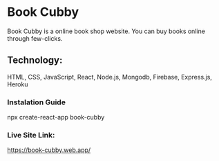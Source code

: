 # Book Cubby
Book Cubby is a online book shop website. You can buy books online through few-clicks.

## Technology:
HTML, CSS, JavaScript, React, Node.js, Mongodb, Firebase, Express.js, Heroku

### Instalation Guide
npx create-react-app book-cubby

### Live Site Link:
https://book-cubby.web.app/